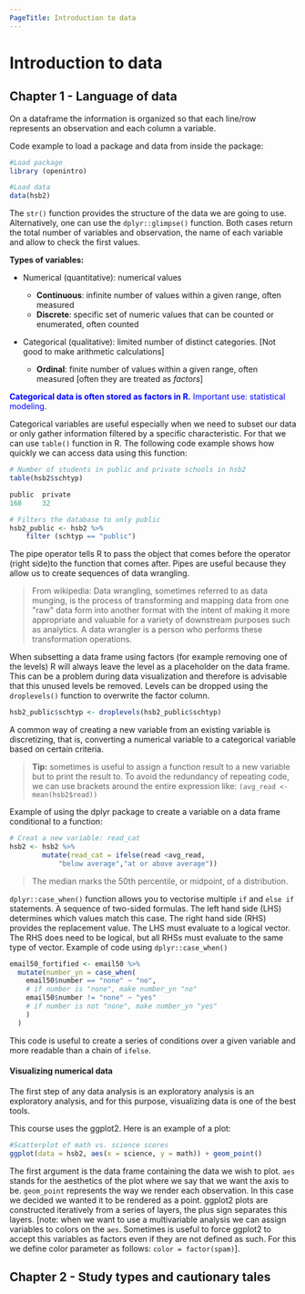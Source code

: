 ```yaml
---
PageTitle: Introduction to data
---
```

# Introduction to data
## Chapter 1 - Language of data
On a dataframe the information is organized so that each line/row represents an observation and each column a variable.

Code example to load a package and data from inside the package:

```R
#Load package
library (openintro)

#Load data
data(hsb2)
```
The `str()` function provides the structure of the data we are going to use. Alternatively, one can use the `dplyr::glimpse()` function. Both cases return the total number of variables and observation, the name of each variable and allow to check the first values.

**Types of variables:**
* Numerical (quantitative): numerical values
    - **Continuous**: infinite number of values within a given range, often measured
    - **Discrete**: specific set of numeric values that can be counted or enumerated, often counted

* Categorical (qualitative): limited number of distinct categories. [Not good to make arithmetic calculations]
    - **Ordinal**: finite number of values within a given range, often measured [often they are treated as _factors_]

<span style =color:blue>**Categorical data is often stored as factors in R.** Important use: statistical modeling.</span>

Categorical variables are useful especially when we need to subset our data or only gather information filtered by a specific characteristic. For that we can use `table()` function in R. The following code example shows how quickly we can access data using this function:

```R
# Number of students in public and private schools in hsb2
table(hsb2$schtyp)

public  private
168     32

# Filters the database to only public
hsb2_public <- hsb2 %>%
    filter (schtyp == "public")
```
The pipe operator tells R to pass the object that comes before the operator (right side)to the function that comes after. Pipes are useful because they allow us to create sequences of data wrangling.

> From wikipedia: Data wrangling, sometimes referred to as data munging, is the process of transforming and mapping data from one "raw" data form into another format with the intent of making it more appropriate and valuable for a variety of downstream purposes such as analytics. A data wrangler is a person who performs these transformation operations.

When subsetting a data frame using factors (for example removing one of the levels) R will always leave the level as a placeholder on the data frame. This can be a problem during data visualization and therefore is advisable that this unused levels be removed. Levels can be dropped using the `droplevels()` function to overwrite the factor column. 

```R
hsb2_public$schtyp <- droplevels(hsb2_public$schtyp)
```

A common way of creating a new variable from an existing variable is discretizing, that is, converting a numerical variable to a categorical variable based on certain criteria.

> **Tip:** sometimes is useful to assign a function result to a new variable but to print the result to. To avoid the redundancy of repeating code, we can use brackets around the entire expression like: `(avg_read <- mean(hsb2$read))`

Example of using the dplyr package to create a variable on a data frame conditional to a function:

```R
# Creat a new variable: read_cat
hsb2 <- hsb2 %>%
        mutate(read_cat = ifelse(read <avg_read,
            "below average","at or above average"))
```

>The median marks the 50th percentile, or midpoint, of a distribution.

`dplyr::case_when()` function allows you to vectorise multiple `if` and `else if` statements. A sequence of two-sided formulas. The left hand side (LHS) determines which values match this case. The right hand side (RHS) provides the replacement value. The LHS must evaluate to a logical vector. The RHS does need to be logical, but all RHSs must evaluate to the same type of vector. Example of code using `dplyr::case_when()`

```R
email50_fortified <- email50 %>%
  mutate(number_yn = case_when(
    email50$number == "none" ~ "no", 
    # if number is "none", make number_yn "no"
    email50$number != "none" ~ "yes"  
    # if number is not "none", make number_yn "yes"
    )
  )
```
This code is useful to create a series of conditions over a given variable and more readable than a chain of `ifelse`.

#### Visualizing numerical data
The first step of any data analysis is an exploratory analysis is an exploratory analysis, and for this purpose, visualizing data is one of the best tools.

This course uses the ggplot2. Here is an example of a plot:

```R
#Scatterplot of math vs. science scores
ggplot(data = hsb2, aes(x = science, y = math)) + geom_point()
```
The first argument is the data frame containing the data we wish to plot. `aes` stands for the aesthetics of the plot where we say that we want the axis to be. `geom_point` represents the way we render each observation. In this case we decided we wanted it to be rendered as a point. ggplot2 plots are constructed iteratively from a series of layers, the plus sign separates this layers. [note: when we want to use a multivariable analysis we can assign variables to colors on the `aes`. Sometimes is useful to force ggplot2 to accept this variables as factors even if they are not defined as such. For this we define color parameter as follows: `color = factor(spam)`].

## Chapter 2 - Study types and cautionary tales
